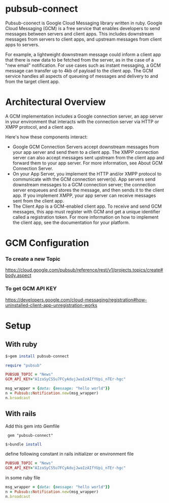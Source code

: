 # pubsub-connect

Pubsub-coonect is  Google Cloud Messaging library written in ruby. Google Cloud Messaging (GCM) is a free service that enables developers to send messages between servers and client apps. This includes downstream messages from servers to client apps, and upstream messages from client apps to servers.

For example, a lightweight downstream message could inform a client app that there is new data to be fetched from the server, as in the case of a "new email" notification. For use cases such as instant messaging, a GCM message can transfer up to 4kb of payload to the client app. The GCM service handles all aspects of queueing of messages and delivery to and from the target client app.

# Architectural Overview
A GCM implementation includes a Google connection server, an app server in your environment that interacts with the connection server via HTTP or XMPP protocol, and a client app.

[logo]: https://developers.google.com/cloud-messaging/images/notifications-overview.svg

Here's how these components interact:

 - Google GCM Connection Servers accept downstream messages from your app server and send them to a client app. The XMPP connection server can also accept messages sent upstream from the client app and forward them to your app server. For more information, see About GCM Connection Server.
 - On your App Server, you implement the HTTP and/or XMPP protocol to communicate with the GCM connection server(s). App servers send downstream messages to a GCM connection server; the connection server enqueues and stores the message, and then sends it to the client app. If you implement XMPP, your app server can receive messages sent from the client app.
 - The Client App is a GCM-enabled client app. To receive and send GCM messages, this app must register with GCM and get a unique identifier called a registration token. For more information on how to implement the client app, see the documentation for your platform.

# GCM Configuration

### To create a new Topic
https://cloud.google.com/pubsub/reference/rest/v1/projects.topics/create#body.aspect

### To get GCM API KEY
https://developers.google.com/cloud-messaging/registration#how-uninstalled-client-app-unregistration-works

# Setup

## With ruby 
```sh
$>gem install pubsub-connect
```

```ruby
require "pubsub"

PUBSUB_TOPIC = "News"
GCM_API_KEY="AIzaSyCS5u7FCyAdujJwaIzAIfYUpi_nTEr-hgc"

msg_wrapper = {data: {message: "hello world"}}
n = Pubsub::Notification.new(msg_wrapper)
n.broadcast
```
## With rails 
Add this gem into Gemfile
```
 gem "pubsub-connect"
```

```sh
$>bundle install
```
define following constant in rails initializer or environment file
```ruby
PUBSUB_TOPIC = "News"
GCM_API_KEY="AIzaSyCS5u7FCyAdujJwaIzAIfYUpi_nTEr-hgc"
```
in some ruby file

```ruby
msg_wrapper = {data: {message: "hello world"}}
n = Pubsub::Notification.new(msg_wrapper)
n.broadcast
```



